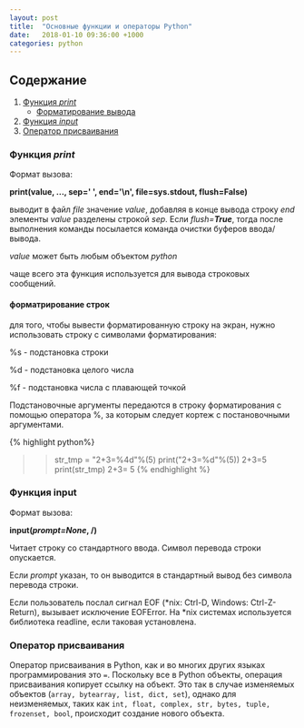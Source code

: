 ```yaml
---
layout: post
title:  "Основные функции и операторы Python"
date:   2018-01-10 09:36:00 +1000
categories: python
---
```


## Содержание
1. [Функция *print*](#функция-print)
    - [Форматирование вывода](#форматрирование-строк)
2. [Функция *input*](#функция-input)
3. [Оператор присваивания](#оператор-присваивания)


### Функция *print*

Формат вызова:

**print(value, ..., sep=' ', end='\n', file=sys.stdout, flush=False)**

выводит в файл _file_ значение _value_, добавляя в конце вывода строку _end_
элементы _value_ разделены строкой _sep_. Если _flush=**True**_, тогда после
выполнения команды посылается команда очистки буферов ввода/вывода.

_value_ может быть любым объектом _python_

чаще всего эта функция используется для вывода строковых сообщений.

#### форматрирование строк
для того, чтобы вывести форматированную строку на экран, нужно использовать строку с символами форматирования:

%s - подстановка строки

%d - подстановка целого числа

%f - подстановка числа с плавающей точкой

Подстановочные аргументы передаются в строку форматирования с помощью оператора %, за которым следует кортеж с постановочными аргументами.

{% highlight python%}
>> str_tmp = "2+3=%4d"%(5)
>> print("2+3=%d"%(5))
2+3=5
>> print(str_tmp)
2+3=   5
{% endhighlight %}

### Функция **input**

Формат вызова:

**input(_prompt=None_, /)**

Читает строку со стандартного ввода. Символ перевода строки опускается.

Если _prompt_ указан, то он выводится в стандартный вывод без символа перевода строки.

Если пользователь послал сигнал EOF (*nix: Ctrl-D, Windows: Ctrl-Z-Return), вызывает исключение EOFError. На *nix  системах используется библиотека readline, если таковая установлена.

### Оператор присваивания

Оператор присваивания в Python, как и  во многих других языках программирования это `=`.
Поскольку все в Python объекты, операция присваивания копирует ссылку на объект. Это так в случае изменяемых объектов (`array, bytearray, list, dict, set`), однако для неизменяемых, таких как `int, float, complex, str, bytes, tuple, frozenset, bool`, происходит создание нового объекта.


